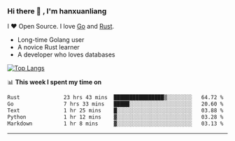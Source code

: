 ### Hi there 👋 , I'm hanxuanliang

<!--
**hanxuanliang/hanxuanliang** is a ✨ _special_ ✨ repository because its `README.md` (this file) appears on your GitHub profile.

Here are some ideas to get you started:

- 🔭 I’m currently working on ...
- 🌱 I’m currently learning ...
- 👯 I’m looking to collaborate on ...
- 🤔 I’m looking for help with ...
- 💬 Ask me about ...
- 📫 How to reach me: ...
- 😄 Pronouns: ...
- ⚡ Fun fact: ...
-->
I ❤ Open Source. I love [Go](https://golang.org) and [Rust](https://www.rust-lang.org/zh-CN/).

* Long-time Golang user
* A novice Rust learner
* A developer who loves databases

[![Top Langs](https://github-readme-stats.vercel.app/api?username=hanxuanliang&show_icons=true&count_private=true&line_height=40)](https://github.com/anuraghazra/github-readme-stats)

📊 **This week I spent my time on**
<!--START_SECTION:waka-->

```txt
Rust              23 hrs 43 mins  ████████████████▒░░░░░░░░   64.72 %
Go                7 hrs 33 mins   █████░░░░░░░░░░░░░░░░░░░░   20.60 %
Text              1 hr 25 mins    █░░░░░░░░░░░░░░░░░░░░░░░░   03.88 %
Python            1 hr 12 mins    ▓░░░░░░░░░░░░░░░░░░░░░░░░   03.28 %
Markdown          1 hr 8 mins     ▓░░░░░░░░░░░░░░░░░░░░░░░░   03.13 %
```

<!--END_SECTION:waka-->

***
